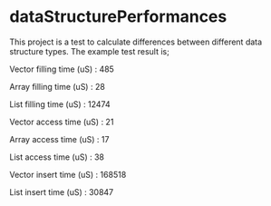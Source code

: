 # dataStructurePerformances
This project is a test to calculate differences between different data structure types.
The example test result is;

Vector filling time (uS) : 485

Array filling time (uS) : 28

List filling time (uS) : 12474

Vector access time (uS) : 21

Array access time (uS) : 17

List access time (uS) : 38

Vector insert time (uS) : 168518

List insert time (uS) : 30847
